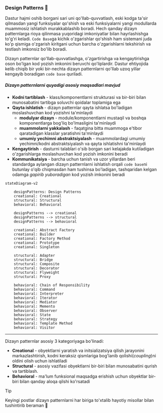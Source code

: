 ### Design Patterns 🧩

Dastur hajmi oshib borgani sari uni qo'llab-quvvatlash, eski kodga ta'sir qilmasdan yangi funksiyalar qo'shish va eski  funksiyalarni yangi modullarda muammosiz ishlatish murakkablashib boradi. Hech qanday dizayn patternlarga rioya qilinmasa yuqoridagi imkoniyatlar bilan hayrlashishga to'g'ri keladi. `Code Base`ga kichik o'zgarishlar qo'shish ham sistemani juda ko'p qismiga o'zgarish kiritgani uchun barcha o'zgarishlarni tekshirish va testlash imkonsiz bo'lib boradi. 

Dizayn patternlar qo'llab-quvvatlashga, o'zgartirishga va kengaytirishga oson bo'lgan kod yozish imkonini beruvchi qo'liplardir. Dastur ehtiyojida kelib chiqib bir yoki bir-nechta dizayn patternlarni qo'llab uzoq yillar kengayib boradigan `code base` quriladi.

##### Dizayn patternlarni quyadigi asosiy maqsadlari mavjud
- **Kodni tartiblash** - klass/komponentlarni strukturasi va bir-biri bilan munosabatini tartibga soluvchi qoidalar toplamiga ega
- **Qayta ishlatish** - dizayn patternlar qayta ishlatsa bo'ladigan moslashuvchan kod yozishni ta'minlaydi
    - **modulyar dizayn** - module/komponentlarni mustaqil va boshqa komponentlarga bog'liq bo'lmasligini ta'minlaydi
    - **muammolarni yakkalash** - faqatgina bitta muammoga e'tibor qaratadigan klasslar yaratishni ta'minlaydi
    - **umumiy yechimni abstraktsiyalash** - muammolardagi umumiy yechimni/kodni abstraktsiyalash va qayta ishlatishni ta'minlaydi
- **Kengaytirish** - dasturni talablari o'sib borgan sari kelajakda kutiladigan o'zgarishlarga moslashuvchan kod yozish imkonini beradi
- **Kommunikatsiya** - barcha uchun tanish va uzor yillardan beri standardga aylangan dizayn patternlarni ishlatish orqali `code base`ni butunlay o'qib chiqmasdan ham tushinsa bo'ladigan, tashqaridan kelgan odamga *gapirib yuboradigan* kod yozish imkonini beradi

```mermaid
stateDiagram-v2

    designPatterns: Design Patterns
    creational: Creational
    structural: Structural
    behavioral: Behavioral

    designPatterns --> creational
    designPatterns --> structural
    designPatterns --> behavioral

    creational: Abstract Factory
    creational: Builder
    creational: Factory Method
    creational: Prototype
    creational: Singleton

    structural: Adapter
    structural: Bridge
    structural: Composite
    structural: Decorator
    structural: Flyweight
    structural: Proxy

    behavioral: Chain of Responsibility
    behavioral: Command
    behavioral: Interpreter
    behavioral: Iterator
    behavioral: Mediator
    behavioral: Memento
    behavioral: Observer
    behavioral: State
    behavioral: Strategy
    behavioral: Template Method
    behavioral: Visitor
```
---
Dizayn patternlar asosiy 3 kategoriyaga bo'linadi: 
- **Creational** - obyektlarni yaratish va initsializatsiya qilish jarayonini markazlashtirish, kodni keraksiz qismlariga bog'lanib qolishi(*coupling*)ni oldini olish uchun ishlatiladi
- **Structural** - asosiy vazifasi obyektlarni bir-biri bilan munosabatini qurish va tartiblash. 
- **Behavioral** - ma'lum funksional maqsadga erishish uchun obyektlar bir-biri bilan qanday aloqa qilshi ko'rsatadi


> [!TIP]
> Keyingi postlar dizayn patternlarni har biriga to'xtalib hayotiy misollar bilan tushintirib beraman 🫡